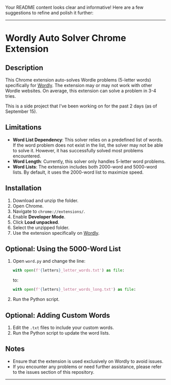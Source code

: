 Your README content looks clear and informative! Here are a few suggestions to refine and polish it further:

---

# Wordly Auto Solver Chrome Extension

## Description
This Chrome extension auto-solves Wordle problems (5-letter words) specifically for [Wordly](https://wordly.org/). The extension may or may not work with other Wordle websites. On average, this extension can solve a problem in 3-4 tries.

This is a side project that I’ve been working on for the past 2 days (as of September 15).

## Limitations
- **Word List Dependency**: This solver relies on a predefined list of words. If the word problem does not exist in the list, the solver may not be able to solve it. However, it has successfully solved most problems encountered.
- **Word Length**: Currently, this solver only handles 5-letter word problems.
- **Word Lists**: The extension includes both 2000-word and 5000-word lists. By default, it uses the 2000-word list to maximize speed.

## Installation
1. Download and unzip the folder.
2. Open Chrome.
3. Navigate to `chrome://extensions/`.
4. Enable **Developer Mode**.
5. Click **Load unpacked**.
6. Select the unzipped folder.
7. Use the extension specifically on [Wordly](https://wordly.org/).

## Optional: Using the 5000-Word List
1. Open `word.py` and change the line:
   ```python
   with open(f'{letters}_letter_words.txt') as file:
   ```
   to:
   ```python
   with open(f'{letters}_letter_words_long.txt') as file:
   ```
2. Run the Python script.

## Optional: Adding Custom Words
1. Edit the `.txt` files to include your custom words.
2. Run the Python script to update the word lists.

## Notes
- Ensure that the extension is used exclusively on Wordly to avoid issues.
- If you encounter any problems or need further assistance, please refer to the issues section of this repository.

---

